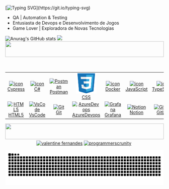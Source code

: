 [![Typing SVG](https://readme-typing-svg.herokuapp.com?font=Fira+Code&pause=1000&color=691AF7&width=435&lines=Ol%C3%A1%2C+me+chamo+Iasmine;Quality+Assurance%2C+Test+Automation;Bem+vindo+ao+meu+perfil+no+Github!)](https://git.io/typing-svg)
- QA | Automation & Testing  
- Entusiasta de Devops e Desenvolvimento de Jogos
- Game Lover | Exploradora de Novas Tecnologias
<!--<div align="center">
</div>-->
![Anurag's GitHub stats](https://github-readme-stats.vercel.app/api?username=iasminesilva&show_icons=true&theme=buefy)
<img src="https://github-readme-stats.vercel.app/api/top-langs/?username=iasminesilva&layout=compact&langs_count=8&theme=buefy"/>
<img width="100%" height="50" src="https://i.imgur.com/dBaSKWF.gif"/>
<div align="center">
  <a href="https://github.com/IasmineSilva">
   <br>
<table align="center">
  <tr>
    <td align="center" width="96">
      <a href="#macropower-tech">
        <img src="https://cdn.jsdelivr.net/gh/devicons/devicon@latest/icons/cypressio/cypressio-original.svg"alt="icon" width="65" height="65" />
      </a>
      <br>Cypress
    </td>
    <td align="center" width="96">
        <img src="https://techstack-generator.vercel.app/csharp-icon.svg" alt="icon" width="65" height="65" alt="csharp" />
      <br>C#
    </td>
    <td align="center" width="96">
        <img src="https://cdn.jsdelivr.net/gh/devicons/devicon@latest/icons/postman/postman-original.svg" width="65" height="65" alt="Postman" />
      <br>Postman
    </td>
    <td align="center" width="96">
        <img src="https://raw.githubusercontent.com/devicons/devicon/master/icons/css3/css3-original.svg" width="65" height="65" alt="CSS" />
      <br>CSS
    </td>
    <td align="center" width="96">
        <img src="https://techstack-generator.vercel.app/docker-icon.svg" alt="icon" width="65" height="65" />
      <br>Docker
    </td>
    <td align="center" width="96">
        <img src="https://techstack-generator.vercel.app/js-icon.svg" alt="icon" width="65" height="65" />
      <br>JavaScript
    </td>
    <td align="center" width="96">
        <img src="https://techstack-generator.vercel.app/ts-icon.svg" alt="icon" width="65" height="65" />
      <br>TypeScript
    </td>
    <td align="center" width="96">
            <img src="https://cdn.jsdelivr.net/gh/devicons/devicon@latest/icons/unity/unity-original.svg" width="65" height="65" alt="Unity" />
      <br>Unity
    </td>
    <td align="center" width="96">
        <img src="https://techstack-generator.vercel.app/github-icon.svg" width="65" height="65" alt="Github" />
      <br>Github
    </td>
    <tr>
     <td align="center"  width="96">
        <img src="https://skillicons.dev/icons?i=html" width="48" height="48" alt="HTML5" />
      <br>HTML5
    </td>
    </td>
    <td align="center" width="96">
      <img src="https://skillicons.dev/icons?i=vscode" width="48" height="48" alt="VsCode" />
      <br>VsCode
    </td>
    <td align="center" width="96"> 
        <img src="https://user-images.githubusercontent.com/25181517/192108372-f71d70ac-7ae6-4c0d-8395-51d8870c2ef0.png" width="48" height="48" alt="Git" />
      <br>Git
    </td>
   <td align="center" width="96"> 
        <img src="https://cdn.jsdelivr.net/gh/devicons/devicon@latest/icons/azuredevops/azuredevops-original.svg" width="48" height="48" alt="AzureDevops" />
      <br>AzureDevops
    </td>
   <td align="center" width="96"> 
            <img src="https://cdn.jsdelivr.net/gh/devicons/devicon@latest/icons/grafana/grafana-original.svg" width="48" height="48" alt="Grafana" />
      <br>Grafana
    </td>
     <td align="center" width="96">
        <img src="https://cdn.jsdelivr.net/gh/devicons/devicon@latest/icons/notion/notion-original.svg" width="65" height="65" alt="Notion" />
      <br>Notion
    </td>
     <td align="center" width="96">
        <img src="https://cdn.jsdelivr.net/gh/devicons/devicon@latest/icons/gitlab/gitlab-original.svg" width="65" height="65" alt="GitLab" />
      <br>GitLab
    </td>
    <td align="center" width="96">
            <img src="https://cdn.jsdelivr.net/gh/devicons/devicon@latest/icons/jest/jest-plain.svg" width="65" height="65" alt="Jest" />
      <br>Jest
    </td>
     <td align="center" width="96">
            <img src="https://cdn.jsdelivr.net/gh/devicons/devicon@latest/icons/k6/k6-original.svg" width="48" height="48" alt="K6" />
      <br>K6
    </td>
</table>  
  
  <div>
    <img width="100%" height="50" src="https://i.imgur.com/dBaSKWF.gif"/>
    <a href="https://www.linkedin.com/in/iasmine-silva-5614611aa" target="blank"><img align="center" src="https://raw.githubusercontent.com/rahuldkjain/github-profile-readme-generator/master/src/images/icons/Social/linked-in-alt.svg" alt="valentine fernandes" height="30" width="40" /></a>
    <a href="https://instagram.com/iasmine__silva" target="blank"><img align="center" src="https://raw.githubusercontent.com/rahuldkjain/github-profile-readme-generator/master/src/images/icons/Social/instagram.svg" alt="programmerscrunity" height="30" width="40" /></a>
    <a href="https://instagram.com/iasmine__silva" target="blank"><img align="center" /></a>
  </div>
    
   <!------------------------------------------------Sneek Gusano-------------------------------------------->

   ![snake gif](https://github.com/IasmineSilva/IasmineSilva/blob/output/github-contribution-grid-snake.svg)
